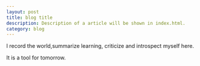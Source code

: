 ```yaml
---
layout: post
title: blog title 
description: Description of a article will be shown in index.html.
category: blog 
---
```

I record the world,summarize learning, criticize and introspect myself here.

It is a tool for tomorrow.

